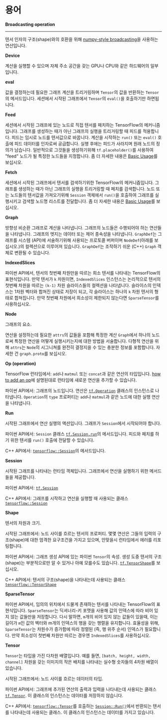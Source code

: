 # 용어

**Broadcasting operation**

***

텐서 인자의 구조(shape)와의 호환을 위해 [numpy-style broadcasting](http://docs.scipy.org/doc/numpy/user/basics.broadcasting.html)을 사용하는 연산입니다.

**Device**

계산을 실행할 수 있으며 자체 주소 공간을 갖는 GPU나 CPU와 같은 하드웨어의 일부입니다.

**eval**

값을 결정하는데 필요한 그래프 계산을 트리거링하며 `Tensor`의 값을 반환하는 `Tensor`의 메서드입니다. 세션에서 시작된 그래프에서 `Tensor`의 `eval()`을 호출하기만 하면됩니다.

**Feed**

세션에서 시작된 그래프에 있는 노드로 직접 텐서를 패치하는 TensorFlow의 메커니즘입니다. 그래프를 생성하는 때가 아닌 그래프의 실행을 트리거링할 때 피드를 적용합니다. 피드는 임시로 노드를 텐서값으로 바꿉니다. 계산을 시작하는 `run()` 또는 `eval()` 호출에 피드 데이터를 인자로써 공급합니다. 실행 후에는 피드가 사라지며 원래 노드의 정의가 남습니다. 일반적으로 그것들을 생성하기위해 `tf.placeholder()`를 사용하여 "feed" 노드가 될 특정한 노드들을 지정합니다. 좀 더 자세한 내용은 [Basic Usage](../../pc/asus/basic\_usage.md)를 보십시오.

**Fetch**

세션에서 시작된 그래프에서 텐서를 검색하기위한 TensorFlow의 메커니즘입니다. 그래프를 생성하는 때가 아닌 그래프의 실행을 트리거링할 때 페치를 검색합니다. 노드 또는 노드들의 텐서값을 가져오기위해 `Session` 객체에서 `run()`을 호출하여 그래프를 실행시키고 검색할 노드명 리스트를 전달합니다. 좀 더 자세한 내용은 [Basic Usage](../../pc/asus/basic\_usage.md)를 보십시오.

**Graph**

방향성 비순환 그래프로 계산을 나타냅니다. 그래프의 노드들은 수행되어야 하는 연산들을 나타냅니다. 그래프의 엣지는 데이터 또는 제어 종속성을 나타냅니다. `GraphDef`는 그래프를 시스템 (API)에 서술하기위해 사용되는 프로토콜 버퍼이며 `NodeDef`(아래를 보십시오.)의 컬렉션으로 이루어져 있습니다. `GraphDef`는 조작하기 쉬운 (C++) `Graph` 객체로 변환될 수 있습니다.

**IndexedSlices**

파이썬 API에서, 텐서의 첫번째 차원만을 따르는 희소 텐서를 나타내는 TensorFlow의 표현식입니다. 만약 텐서가 `k` 차원이면, `IndexedSlices` 인스턴스는 논리적으로 텐서의 첫번째 차원을 따르는 `(k-1)` 차원 슬라이스들의 컬렉션을 나타냅니다. 슬라이스의 인덱스는 1차원 벡터와 합쳐진 상태로 저장이 되고, 각 슬라이스는 하나의 `k` 차원 텐서의 형태로 합쳐집니다. 만약 첫번째 차원에서 희소성이 제한되지 않는다면 `SparseTensor`를 사용하십시오.

**Node**

그래프의 요소.

연산을 설정하는데 필요한 `attrs`의 값들을 포함해 특정한 계산 `Graph`에서 하나의 노드로써 특정한 연산을 어떻게 실행시키는지에 대한 방법을 서술합니다. 다형적 연산을 위해 `attrs`는 `Node`의 시그니쳐를 완전히 결정지을 수 있는 충분한 정보를 포함합니다. 자세한 건 `graph.proto`를 보십시오.

**Op (operation)**

TensorFlow 런타임에서: `add`나 `matmul` 또는 `concat`과 같은 연산의 타입입니다. [how to add an op](broken-reference)에 설명된대로 런타임에 새로운 연산을 추가할 수 있습니다.

파이썬 API에서: 그래프의 노드입니다. 연산은 [`tf.Operation`](broken-reference) 클래스의 인스턴스로 나타냅니다. `Operation`의 `type` 프로퍼티는 `add`나 `matmul`과 같은 노드에 대한 실행 연산을 나타냅니다.

**Run**

시작된 그래프에서 연산 실행의 액션입니다. 그래프가 `Session`에서 시작되어야 합니다.

파이썬 API에서: `Session` 클래스 [`tf.Session.run`](broken-reference)의 메서드입니다. 피드와 페치를 하기 위한 텐서를 `run()` 호출에 전달할 수 있습니다.

C++ API에서: [`tensorflow::Session`](broken-reference)의 메서드입니다.

**Session**

시작된 그래프를 나타내는 런타임 객체입니다. 그래프에서 연산을 실행하기 위한 메서드들을 제공합니다.

파이썬 API에서: [`tf.Session`](broken-reference)

C++ API에서: 그래프를 시작하고 연산을 실행할 때 사용되는 클래스 [`tensorflow::Session`](broken-reference)

**Shape**

텐서의 차원과 크기.

시작된 그래프에서: 노드 사이를 흐르는 텐서의 프로퍼티. 몇몇 연산은 그들의 입력의 구조(shape)에 대한 엄격한 요구조건을 가지고 있으며, 안맞을시 런타임에서 에러를 리포팅합니다.

파이썬 API에서: 그래프 생성 API에 있는 파이썬 `Tensor`의 속성. 생성 도중 텐서의 구조(shape)는 부분적으로만 알 수 있거나 아예 모를수도 있습니다. [`tf.TensorShape`](broken-reference)를 보십시오.

C++ API에서: 텐서의 구조(shape)을 나타내는데 사용되는 클래스 [`tensorflow::TensorShape`](broken-reference)

**SparseTensor**

파이썬 API에서, 임의의 위치에서 드물게 존재하는 텐서를 나타내는 TensorFlow의 표현식입니다. `SparseTensor`는 딕셔너리-키 포맷을 사용해 값의 인덱스에 따라 비어 있지 않는 값들만을 저장합니다. 다시 말하면, `m`개의 비어 있지 않는 값들이 있을때, 이는 길이가 `m`인 값의 벡터와 m개의 인덱스의 행을 갖는 행렬을 유지합니다. 효율성을 위해, `SparseTensor`는 차원수가 증가함에 따라 정렬된 (즉, 행 위주 순서) 인덱스가 필요합니다. 만약 희소성이 첫번째 차원만 따르는 경우엔 `IndexedSlices`를 사용하십시오.

**Tensor**

`Tensor`는 타입을 가진 다차원 배열입니다. 예를 들면, `[batch, height, width, channel]` 차원을 갖는 이미지의 작은 배치를 나타내는 실수형 숫자들의 4차원 배열이 있습니다.

시작된 그래프에서: 노드 사이를 흐르는 데이터의 타입.

파이썬 API에서: 그래프에 추가된 연산의 출력과 입력을 나타내는데 사용되는 클래스[`tf.Tensor`](broken-reference). 이 클래스의 인스턴스는 데이터를 저장하지 않습니다.

C++ API에서: [`tensorflow::Tensor`](broken-reference)를 호출하는 [`Session::Run()`](broken-reference)에서 반환되는 텐서를 나타내는데 사용되는 클래스. 이 클래스의 인스턴스는 데이터를 가지고 있습니다.
